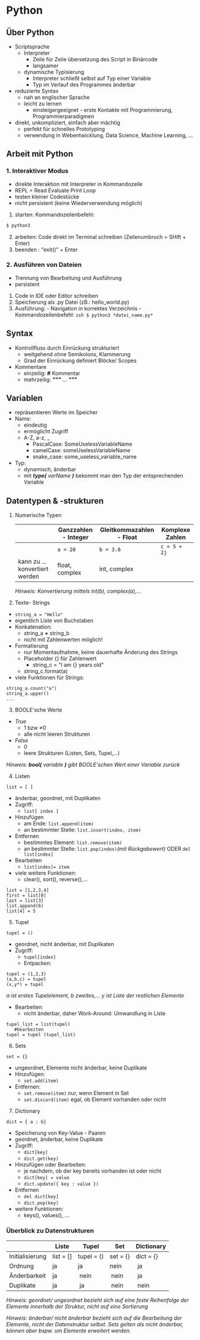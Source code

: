# Python

## Über Python

+ Scriptsprache
  + Interpreter 
    + Zeile für Zeile übersetzung des Script in Binärcode
    + langsamer
  + dynamische Typisierung
    + Interpreter schließt selbst auf Typ einer Variable
    + Typ im Verlauf des Programmes änderbar
+ reduzierte Syntax
  + nah an englischer Sprache
  + leicht zu lernen 
    + einsteigergeeignet - erste Kontakte mit Programmierung, Programmierparadigmen
+ direkt, unkompliziert, einfach aber mächtig
  + perfekt für schnelles Prototyping
  + verwendung in Webentwicklung, Data Science, Machine Learning, ...


## Arbeit mit Python

### 1. Interaktiver Modus
  - direkte Interaktion mit Interpreter in Kommandozeile
  - REPL = Read Evaluate Print Loop
  - testen kleiner Codestücke
  - nicht persistent (keine Wiederverwendung möglich)

  1. starten: Kommandozeilenbefehl: 
  ```zsh
  $ python3
  ```
  2. arbeiten: Code direkt im Terminal schreiben (Zeilenumbruch = SHift + Enter)
  3. beenden : "exit()" + Enter


### 2. Ausführen von Dateien
  - Trennung von Bearbeitung und Ausführung
  - persistent
  1. Code in IDE oder Editor schreiben
  2. Speicherung als .py Datei (zB.: hello_world.py)
  3. Ausführung:
    - Navigation in korrektes Verzeichnis
    - Kommandozeilenbefehl:
    ```zsh
    $ python3 *datei_name.py* 
    ```

## Syntax

+ Kontrollfluss durch Einrückung strukturiert
  + weitgehend ohne Semikolons, Klammerung
  + Grad der Einrückung definiert Blöcke/ Scopes
+ Kommentare
  + einzeilig: ***#*** Kommentar
  + mehrzeilig: ***"""*** ... ***"""***

## Variablen

+ repräsentieren Werte im Speicher
+ Name:
  + eindeutig
  + ermöglicht Zugriff
  + A-Z, a-z, _
    + PascalCase: SomeUselessVariableName
    + camelCase: someUselessVariableName
    + snake_case: some_useless_variable_name
+ Typ:
  + dynamisch, änderbar
  + mit ***type(*** _varName_ ***)*** bekommt man den Typ der entsprechenden Variable


## Datentypen & -strukturen

1. Numerische Typen

    |   | Ganzzahlen - Integer | Gleitkommazahlen - Float | Komplexe Zahlen |
    | ------------------- | ------------------- | ---------------- | --------------|
    | | ```a = 20``` | ```b = 3.6``` | ```c = 5 + 2j```|
    | kann zu ... konvertiert werden | float, complex | int, complex | |

    *Hinweis: Konvertierung mittels int(b), complex(a),...*

2. Texte- Strings

  + ```string_a = "Hello"```
  + eigentlich Liste von Buchstaben
  + Konkatenation:
    + string_a **+** string_b
    + nicht mit Zahlenwerten möglich!
  + Formatierung
    + nur Momentaufnahme, keine dauerhafte Änderung des Strings
    + Placeholder {} für Zahlenwert
      + string_c = "I am {} years old"
    + string_c.format(a)
  + viele Funktionen für Strings:
  ```
  string_a.count("a")
  string_a.upper()
  ...
  ```

3. BOOLE'sche Werte

  + *True*  
    + 1 bzw ≠0
    + alle nicht leeren Strukturen
  + *False*
    + 0
    + leere Strukturen (Listen, Sets, Tupel,...)

*Hinweis:  ***bool(*** variable ***)*** gibt BOOLE'schen Wert einer Variable zurück*

4. Listen

```
list = [ ]
```
  + änderbar, geordnet, mit Duplikaten
  + Zugriff:
    + ```list[ index ] ```
  + Hinzufügen
    + am Ende: ```list.append(item)```
    + an bestimmter Stelle: ```list.insert(index, item)```
  + Entfernen
    + bestimmtes Element: ```list.remove(item)```
    + an bestimmter Stelle: ```list.pop(index)```*(mit Rückgabewert)* ODER ```del list[index]```
  + Bearbeiten
    + ```list[index]= item ```
  + viele weitere Funktionen:
    + clear(), sort(), reverse(),...

```
list = [1,2,3,4]
first = list[0]
last = list[3]
list.append(6)
list[4] = 5
```

5. Tupel

```
tupel = ()
``` 
  + geordnet, nicht änderbar, mit Duplikaten
  + Zugriff: 
    + ```tupel[index]```
    + Entpacken:
```
tupel = (1,2,3) 
(a,b,c) = tupel  
(x,y*) = tupel
```
*a ist erstes Tupelelement, b zweites,...* 
*y ist Liste der restlichen Elemente*

  + Bearbeiten:
    + nicht änderbar, daher Work-Around: Umwandlung in Liste
```
tupel_list = list(tupel)
   #bearbeiten
tupel = tupel (tupel_list)
```

6. Sets
```
set = {}
```
  + ungeordnet, Elemente nicht änderbar, keine Duplikate
  + Hinzufügen:
    + ```set.add(item)```
  + Entfernen:
    + ```set.remove(item)``` nur, wenn Element in Set
    + ```set.discard(item)``` egal, ob Element vorhanden oder nicht

7. Dictionary
```
dict = { a : b}
```
  + Speicherung von Key-Value - Paaren
  + geordnet, änderbar, keine Duplikate
  + Zugriff:
    + ```dict[key]```
    + ```dict.get(key)``` 
  + Hinzufügen oder Bearbeiten:
    + je nachdem, ob der key bereits vorhanden ist oder nicht
    + ```dict[key] = value```
    + ```dict.update({ key : value })```
  + Entfernen
    + ```del dict[key]```
    + ```dict.pop(key)```
  + weitere Funktionen:
    + keys(), values(), ...


### Überblick zu Datenstrukturen

| | Liste | Tupel | Set | Dictionary |
|---|---|---|---|---|
| Initialisierung | list = [] | tupel = () | set = {} | dict = {} |
| Ordnung | ja | ja | nein | ja |
| Änderbarkeit | ja | nein | nein | ja |
| Duplikate | ja | ja | nein | nein | 

*Hinweis: geordnet/ ungeordnet bezieht sich auf eine feste Reihenfolge der Elemente innerhalb der Struktur, nicht auf eine Sortierung*

*Hinweis: änderbar/ nicht änderbar bezieht sich auf die Bearbeitung der Elemente, nicht der Datenstruktur selbst. Sets gelten als nicht änderbar, können aber bspw. um Elemente erweitert werden.*